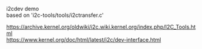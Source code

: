 i2cdev demo <br>
based on 'i2c-tools/tools/i2ctransfer.c'

https://archive.kernel.org/oldwiki/i2c.wiki.kernel.org/index.php/I2C_Tools.html <br>
https://www.kernel.org/doc/html/latest/i2c/dev-interface.html
